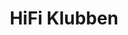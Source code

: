 ---
title: "HiFi Klubben"
url: /berlin/hifi-klubben-neue-schoenhauser-strasse/
shop: Radiotechnik
---